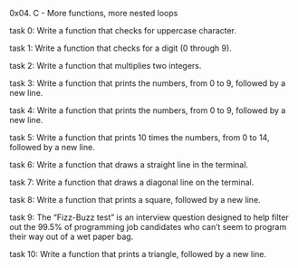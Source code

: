 0x04. C - More functions, more nested loops



task 0: Write a function that checks for uppercase character.

task 1: Write a function that checks for a digit (0 through 9).

task 2: Write a function that multiplies two integers.

task 3: Write a function that prints the numbers, from 0 to 9, followed by a new line.

task 4: Write a function that prints the numbers, from 0 to 9, followed by a new line.

task 5: Write a function that prints 10 times the numbers, from 0 to 14, followed by a new line.

task 6: Write a function that draws a straight line in the terminal.

task 7: Write a function that draws a diagonal line on the terminal.

task 8: Write a function that prints a square, followed by a new line.

task 9: The “Fizz-Buzz test” is an interview question designed to help filter out the 99.5% of programming job candidates who can’t seem to program their way out of a wet paper bag.

task 10: Write a function that prints a triangle, followed by a new line.
